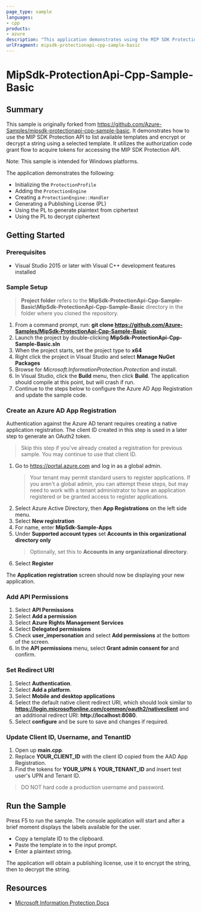 ```yaml
---
page_type: sample
languages:
- cpp
products:
- azure
description: "This application demonstrates using the MIP SDK Protection API to list available templates, then to encrypt/decrypt a string with that template."
urlFragment: mipsdk-protectionapi-cpp-sample-basic 
---
```


# MipSdk-ProtectionApi-Cpp-Sample-Basic

## Summary

This sample is originally forked from https://github.com/Azure-Samples/mipsdk-protectionapi-cpp-sample-basic. It demonstrates how to use the MIP SDK Protection API to list available templates and encrypt or decrypt a string using a selected template. It utilizes the authorization code grant flow to acquire tokens for accessing the MIP SDK Protection API.

Note: This sample is intended for Windows platforms.

The application demonstrates the following:


- Initializing the `ProtectionProfile`
- Adding the `ProtectionEngine`
- Creating a `ProtectionEngine::Handler`
- Generating a Publishing License (PL)
- Using the PL to generate plaintext from ciphertext
- Using the PL to decrypt ciphertext
  
## Getting Started

### Prerequisites

- Visual Studio 2015 or later with Visual C++ development features installed


### Sample Setup

> **Project folder** refers to the **MipSdk-ProtectionApi-Cpp-Sample-Basic\MipSdk-ProtectionApi-Cpp-Sample-Basic** directory in the folder where you cloned the repository.

1. From a command prompt, run: **git clone https://github.com/Azure-Samples/MipSdk-ProtectionApi-Cpp-Sample-Basic**
1. Launch the project by double-clicking **MipSdk-ProtectionApi-Cpp-Sample-Basic.sln**
1. When the project starts, set the project type to **x64**
1. Right click the project in Visual Studio and select **Manage NuGet Packages**
1. Browse for *Microsoft.InformationProtection.Protection* and install.
1. In Visual Studio, click the **Build** menu, then click **Build**. The application should compile at this point, but will crash if run.
1. Continue to the steps below to configure the Azure AD App Registration and update the sample code.

### Create an Azure AD App Registration

Authentication against the Azure AD tenant requires creating a native application registration. The client ID created in this step is used in a later step to generate an OAuth2 token.

> Skip this step if you've already created a registration for previous sample. You may continue to use that client ID.

1. Go to https://portal.azure.com and log in as a global admin.
   > Your tenant may permit standard users to register applications. If you aren't a global admin, you can attempt these steps, but may need to work with a tenant administrator to have an application registered or be granted access to register applications.
2. Select Azure Active Directory, then **App Registrations** on the left side menu.
3. Select **New registration**
4. For name, enter **MipSdk-Sample-Apps**
5. Under **Supported account types** set **Accounts in this organizational directory only**
   > Optionally, set this to **Accounts in any organizational directory**.
6. Select **Register**

The **Application registration** screen should now be displaying your new application.

### Add API Permissions 

1. Select **API Permissions**
2. Select **Add a permission**
3. Select **Azure Rights Management Services**
4. Select **Delegated permissions**
5. Check **user_impersonation** and select **Add permissions** at the bottom of the screen.
6. In the **API permissions** menu, select **Grant admin consent for <TENANT NAME>** and confirm.

### Set Redirect URI

1. Select **Authentication**.
2. Select **Add a platform**.
3. Select **Mobile and desktop applications**
4. Select the default native client redirect URI, which should look similar to **https://login.microsoftonline.com/common/oauth2/nativeclient** and an additional redirect URI: **http://localhost:8080**.
5. Select **configure** and be sure to save and changes if required. 

### Update Client ID, Username, and TenantID

1. Open up **main.cpp**.
2. Replace **YOUR_CLIENT_ID** with the client ID copied from the AAD App Registration.
3. Find the tokens for **YOUR_UPN** & **YOUR_TENANT_ID** and insert test user's UPN and Tenant ID. 


> DO NOT hard code a production username and password.

## Run the Sample

Press F5 to run the sample. The console application will start and after a brief moment displays the labels available for the user.

- Copy a template ID to the clipboard.
- Paste the template in to the input prompt.
- Enter a plaintext string.

The application will obtain a publishing license, use it to encrypt the string, then to decrypt the string.



## Resources

- [Microsoft Information Protection Docs](https://aka.ms/mipsdkdocs)
